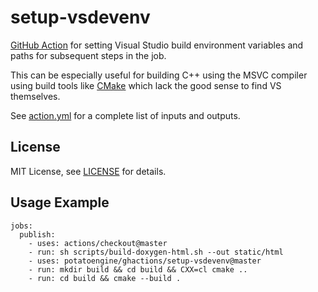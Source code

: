 setup-vsdevenv
==============

[GitHub Action](https://github.com/features/actions) for setting Visual Studio
build environment variables and paths for subsequent steps in the job.

This can be especially useful for building C++ using the MSVC compiler using
build tools like [CMake](https://cmake.org/) which lack the good sense to find
VS themselves.

See [action.yml](https://github.com/potatoengine/ghactions/blob/master/setup-vsdevenv/action.yml)
for a complete list of inputs and outputs.

License
-------

MIT License, see [LICENSE](https://github.com/potatoengine/ghactions/blob/master/setup-vsdevenv/LICENSE)
for details.

Usage Example
-------------

```
jobs:
  publish:
    - uses: actions/checkout@master
    - run: sh scripts/build-doxygen-html.sh --out static/html
    - uses: potatoengine/ghactions/setup-vsdevenv@master
    - run: mkdir build && cd build && CXX=cl cmake ..
    - run: cd build && cmake --build .
```